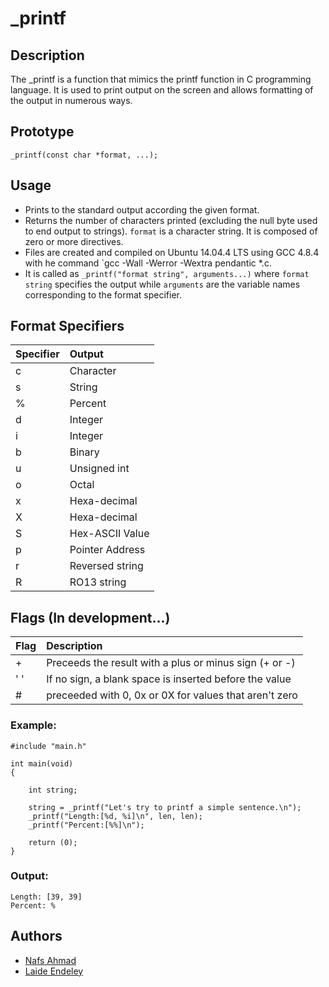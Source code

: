 # _printf

## Description

The _printf is a function that mimics the printf function in C programming language. It is used to print output on the screen and allows formatting of the output in numerous ways.

## Prototype
`_printf(const char *format, ...);`

## Usage
* Prints to the standard output according the given format.
* Returns the number of characters printed (excluding the null byte used to end output to strings).
`format` is a character string. It is composed of zero or more directives.
* Files are created and compiled on Ubuntu 14.04.4 LTS using GCC 4.8.4 with he command `gcc -Wall -Werror -Wextra pendantic *.c.
* It is called as `_printf("format string", arguments...)` where `format string` specifies the output while `arguments` are the variable names corresponding to the format specifier.

## Format Specifiers
| Specifier | Output		|
| :---------| :-----------------|
| c         | Character         |
| s         | String            |
| %         | Percent           |
| d         | Integer           |
| i         | Integer           |
| b         | Binary            |
| u         | Unsigned int      |
| o         | Octal             |
| x         | Hexa-decimal      |
| X         | Hexa-decimal      |
| S	    | Hex-ASCII Value   |
| p         | Pointer Address   |
| r	    | Reversed string   |
| R         | RO13 string	|

## Flags (In development...)
| Flag	|			Description			|
| :-----| :-----------------------------------------------------|
| +	| Preceeds the result with a plus or minus sign (+ or -)|
| ' '	| If no sign, a blank space is inserted before the value|
| #	| preceeded with 0, 0x or 0X for values that aren't zero|

### Example:

```
#include "main.h"

int main(void)
{

	int string;

	string = _printf("Let's try to printf a simple sentence.\n");
	_printf("Length:[%d, %i]\n", len, len);
	_printf("Percent:[%%]\n");

	return (0);
}
```

### Output:

```
Length: [39, 39]
Percent: %

```


## Authors

* [Nafs Ahmad](https://github.com/nafscode)
* [Laide Endeley](https://github.com/bondress)
